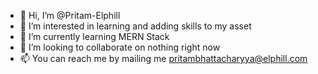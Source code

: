 - 👋 Hi, I’m @Pritam-Elphill
- 👀 I’m interested in learning and adding skills to my asset
- 🌱 I’m currently learning MERN Stack
- 💞️ I’m looking to collaborate on nothing right now
- 📫 You can reach me by mailing me pritambhattacharyya@elphill.com

<!---
Pritam-Elphill/Pritam-Elphill is a ✨ special ✨ repository because its `README.md` (this file) appears on your GitHub profile.
You can click the Preview link to take a look at your changes.
--->
